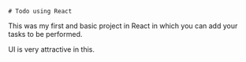    # Todo using React 

This was my first and basic project in React in which you can add your tasks to be performed.   

UI is very attractive in this.


     



















































 


   
  





 




 





 



 




 














 



















































































